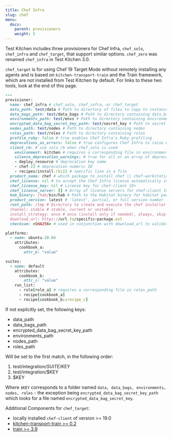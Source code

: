 ```yaml
---
title: Chef Infra
slug: chef
menu:
  docs:
    parent: provisioners
    weight: 5
---
```


Test Kitchen includes three provisioners for Chef Infra, `chef_solo`, `chef_infra` and `chef_target`, that support similar options. `chef_zero` was renamed `chef_infra` in Test Kitchen 3.0.

`chef_target` is for using Chef 19 Target Mode without remotely installing any agents and is based on `kitchen-transport-train` and the Train framework, which are not installed from Test Kitchen by default. For links to these two tools, look at the end of this page.

```ruby
---
provisioner:
  name: chef_infra # chef_solo, chef_infra, or chef_target
  data_path: test/data # Path to directory of files to copy to instance
  data_bags_path: test/data_bags # Path to directory containing data_bags
  environments_path: test/envs # Path to directory containing environments
  encrypted_data_bag_secret_key_path: test/secret_key # Path to secret file
  nodes_path: test/nodes # Path to directory containing nodes
  roles_path: test/roles # Path to directory containing roles
  profile_ruby: false # true enables Chef Infra's Ruby profiling
  deprecations_as_errors: false # true configures Chef Infra to raise exceptions on deprecation warnings
  client_rb: # use solo_rb when chef_solo is used
    environment: kitchen # requires a corresponding file in environments_path
    silence_deprecation_warnings: # true for all or an array of deprecations to silence
    - deploy_resource # deprecation key name
    - chef-23 # deprecation numeric ID
    - recipes/install.rb:22 # specific line in a file
  product_name: chef # which package to install chef || chef-workstation
  chef_license: nil # to accept the Chef Infra license automatically in Test Kitchen. Valid values: `accept`, `accept-no-persist`, or `accept-silent`
  chef_license_key: nil # License key for chef-client 19+
  chef_license_server: [] # Array of license servers for chef-client 19+ to verify license key with
  hab_binary: /hab/bin/hab # Path to the Habitat binary for habitat package installed chef-clients
  product_version: latest # 'latest', partial, or full version number
  root_path: /tmp # Directory to create and execute the chef installer from
  channel: stable # stable, current or unstable
  install_strategy: once # once (install only if needed), always, skip (don't install)
  download_url: https://url.to/specific-package.ext
  checksum: <SHA256> # used in conjunction with download_url to validate

platforms:
  - name: ubuntu-20.04
    attributes:
      cookbook_a:
        attr_b: "value"

suites:
  - name: default
    attributes:
      cookbook_b:
        attr_c: "value"
    run_list:
      - role[role_a] # requires a corresponding file in roles_path
      - recipe[cookbook_a]
      - recipe[cookbook_b::recipe_c]
```

If not explicitly set, the following keys:

- data_path
- data_bags_path
- encrypted_data_bag_secret_key_path
- environments_path
- nodes_path
- roles_path

Will be set to the first match, in the following order:

1. test/integration/$SUITE/$KEY
2. test/integration/$KEY
3. $KEY

Where `$KEY` corresponds to a folder named `data, data_bags, environments, nodes, roles` - the exception being `encrypted_data_bag_secret_key_path` which looks for a file named `encrypted_data_bag_secret_key`.

Additional Components for `chef_target`:

- locally installed `chef-client` of version >= 19.0
- [kitchen-transport-train >= 0.2](https://github.com/tecracer-chef/kitchen-transport-train)
- [train >= 3.9](https://github.com/inspec/train)
